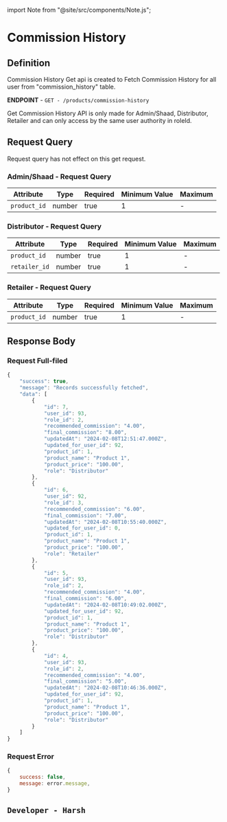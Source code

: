 
import Note from "@site/src/components/Note.js";

# Commission History

## Definition
Commission History Get api is created to Fetch Commission History for all user from "commission_history" table.

**ENDPOINT** - `GET - /products/commission-history`

<Note>Get Commission History API is only made for Admin/Shaad, Distributor, Retailer and can only access by the same user authority in roleId.</Note>

## Request Query
Request query has not effect on this get request.

### Admin/Shaad - Request Query 
| Attribute | Type | Required | Minimum Value | Maximum
| ---- | ---- | --------- | -------- | --------
| `product_id` | number | true | 1 | - 

### Distributor - Request Query 
| Attribute | Type | Required | Minimum Value | Maximum
| ---- | ---- | --------- | -------- | --------
| `product_id` | number | true | 1 | - 
| `retailer_id` | number | true | 1 | - 

### Retailer - Request Query 
| Attribute | Type | Required | Minimum Value | Maximum
| ---- | ---- | --------- | -------- | --------
| `product_id` | number | true | 1 | - 


## Response Body

### Request Full-filed 

```js
{
    "success": true,
    "message": "Records successfully fetched",
    "data": [
        {
            "id": 7,
            "user_id": 93,
            "role_id": 2,
            "recommended_commission": "4.00",
            "final_commission": "8.00",
            "updatedAt": "2024-02-08T12:51:47.000Z",
            "updated_for_user_id": 92,
            "product_id": 1,
            "product_name": "Product 1",
            "product_price": "100.00",
            "role": "Distributor"
        },
        {
            "id": 6,
            "user_id": 92,
            "role_id": 3,
            "recommended_commission": "6.00",
            "final_commission": "7.00",
            "updatedAt": "2024-02-08T10:55:40.000Z",
            "updated_for_user_id": 0,
            "product_id": 1,
            "product_name": "Product 1",
            "product_price": "100.00",
            "role": "Retailer"
        },
        {
            "id": 5,
            "user_id": 93,
            "role_id": 2,
            "recommended_commission": "4.00",
            "final_commission": "6.00",
            "updatedAt": "2024-02-08T10:49:02.000Z",
            "updated_for_user_id": 92,
            "product_id": 1,
            "product_name": "Product 1",
            "product_price": "100.00",
            "role": "Distributor"
        },
        {
            "id": 4,
            "user_id": 93,
            "role_id": 2,
            "recommended_commission": "4.00",
            "final_commission": "5.00",
            "updatedAt": "2024-02-08T10:46:36.000Z",
            "updated_for_user_id": 92,
            "product_id": 1,
            "product_name": "Product 1",
            "product_price": "100.00",
            "role": "Distributor"
        }
    ]
}

```

### Request Error

```js
{
    success: false,
    message: error.message,
}
```


## `Developer - Harsh`
